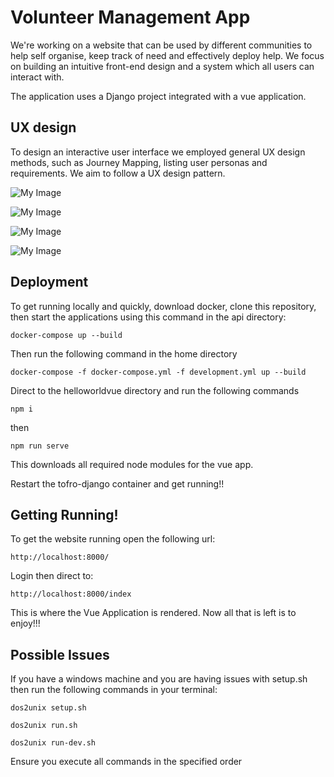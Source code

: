 # Volunteer Management App

We're working on a website that can be used by different communities to help self organise, keep track of need and effectively deploy help. We focus on building an intuitive front-end design and a system which all users can interact with.

The application uses a Django project integrated with a vue application.

## UX design
To design an interactive user interface we employed general UX design methods, such as Journey Mapping, listing user personas and requirements. We aim to follow a UX design pattern.

![My Image](images/image1.jpg)

![My Image](images/image2.jpg)

![My Image](images/image3.jpg)

![My Image](images/image4.jpg)

## Deployment

To get running locally and quickly, download docker, clone this repository, then start the applications using this command in the api directory:

    docker-compose up --build

Then run the following command in the home directory

    docker-compose -f docker-compose.yml -f development.yml up --build

Direct to the helloworldvue directory and run the following commands

    npm i

then

    npm run serve

This downloads all required node modules for the vue app.

Restart the tofro-django container and get running!!

## Getting Running!

To get the website running open the following url:

    http://localhost:8000/

Login then direct to:

    http://localhost:8000/index

This is where the Vue Application is rendered. Now all that is left is to enjoy!!!

## Possible Issues
If you have a windows machine and you are having issues with setup.sh then run the following commands in your terminal:

    dos2unix setup.sh

    dos2unix run.sh

    dos2unix run-dev.sh

Ensure you execute all commands in the specified order